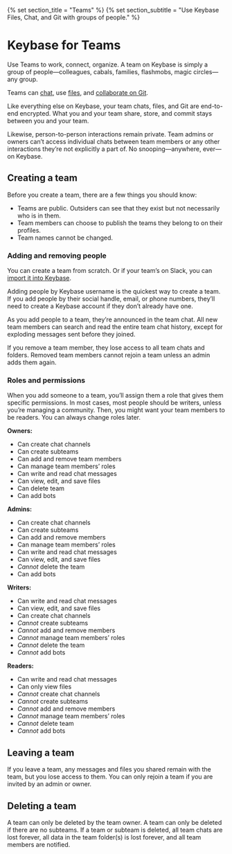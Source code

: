 {% set section_title = "Teams" %}
{% set section_subtitle = "Use Keybase Files, Chat, and Git with groups of people." %}

# Keybase for Teams
Use Teams to work, connect, organize. A team on Keybase is simply a group of people—colleagues, cabals, families, flashmobs, magic circles—any group.

Teams can [chat](/chat), use [files](/files), and [collaborate on Git](/Git).

Like everything else on Keybase, your team chats, files, and Git are end-to-end encrypted. What you and your team share, store, and commit stays between you and your team. 

Likewise, person-to-person interactions remain private. Team admins or owners can’t access individual chats between team members or any other interactions they’re not explicitly a part of. No snooping—anywhere, ever—on Keybase.

## Creating a team
Before you create a team, there are a few things you should know:
* Teams are public. Outsiders can see that they exist but not necessarily who is in them.
* Team members can choose to publish the teams they belong to on their profiles.
* Team names cannot be changed.

### Adding and removing people
You can create a team from scratch. Or if your team’s on Slack, you can [import it into Keybase](https://keybase.io/slack-importer/).

Adding people by Keybase username is the quickest way to create a team. If you add people by their social handle, email, or phone numbers, they’ll need to create a Keybase account if they don’t already have one. 

As you add people to a team, they’re announced in the team chat. All new team members can search and read the entire team chat history, except for exploding messages sent before they joined.

If you remove a team member, they lose access to all team chats and folders. Removed team members cannot rejoin a team unless an admin adds them again.

### Roles and permissions
When you add someone to a team, you’ll assign them a role that gives them specific permissions. In most cases, most people should be writers, unless you’re managing a community. Then, you might want your team members to be readers. You can always change roles later.

**Owners:**
* Can create chat channels
* Can create subteams
* Can add and remove team members
* Can manage team members’ roles
* Can write and read chat messages 
* Can view, edit, and save files
* Can delete team
* Can add bots

**Admins:**
* Can create chat channels
* Can create subteams
* Can add and remove members
* Can manage team members’ roles
* Can write and read chat messages
* Can view, edit, and save files
* *Cannot* delete the team
* Can add bots

**Writers:**
* Can write and read chat messages
* Can view, edit, and save files
* Can create chat channels
* *Cannot* create subteams
* *Cannot* add and remove members
* *Cannot* manage team members’ roles
* *Cannot* delete the team
* *Cannot* add bots

**Readers:**
* Can write and read chat messages
* Can only view files
* *Cannot* create chat channels
* *Cannot* create subteams
* *Cannot* add and remove members
* *Cannot* manage team members’ roles
* *Cannot* delete team
* *Cannot* add bots

## Leaving a team
If you leave a team, any messages and files you shared remain with the team, but you lose access to them. You can only rejoin a team if you are invited by an admin or owner.

## Deleting a team
A team can only be deleted by the team owner. A team can only be deleted if there are no subteams. If a team or subteam is deleted, all team chats are lost forever, all data in the team folder(s) is lost forever, and all team members are notified.